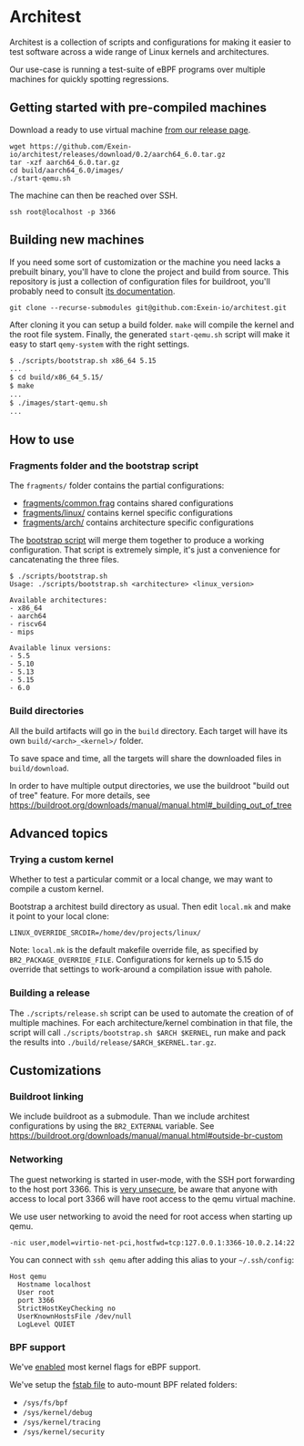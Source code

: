 # Architest

Architest is a collection of scripts and configurations for making it easier to
test software across a wide range of Linux kernels and architectures.

Our use-case is running a test-suite of eBPF programs over multiple machines
for quickly spotting regressions.

## Getting started with pre-compiled machines

Download a ready to use virtual machine [from our release page](https://github.com/Exein-io/architest/releases).

```
wget https://github.com/Exein-io/architest/releases/download/0.2/aarch64_6.0.tar.gz
tar -xzf aarch64_6.0.tar.gz
cd build/aarch64_6.0/images/
./start-qemu.sh
```

The machine can then be reached over SSH.

```
ssh root@localhost -p 3366
```

## Building new machines

If you need some sort of customization or the machine you need lacks a prebuilt binary,
you'll have to clone the project and build from source.
This repository is just a collection of configuration files for buildroot, you'll probably
need to consult [its documentation](https://buildroot.org/downloads/manual/manual.html).

```
git clone --recurse-submodules git@github.com:Exein-io/architest.git
```

After cloning it you can setup a build folder. `make` will compile the kernel and the
root file system. Finally, the generated `start-qemu.sh` script will make it easy to
start `qemy-system` with the right settings.

```sh
$ ./scripts/bootstrap.sh x86_64 5.15
...
$ cd build/x86_64_5.15/
$ make
...
$ ./images/start-qemu.sh
...
```

## How to use

### Fragments folder and the bootstrap script

The `fragments/` folder contains the partial configurations:

- [fragments/common.frag](./fragments/common.frag) contains shared configurations
- [fragments/linux/](./fragments/linux/) contains kernel specific configurations
- [fragments/arch/](./fragments/arch/) contains architecture specific configurations

The [bootstrap script](./scripts/bootstrap.sh) will merge them together
to produce a working configuration. That script is extremely simple, it's just
a convenience for cancatenating the three files.

```
$ ./scripts/bootstrap.sh 
Usage: ./scripts/bootstrap.sh <architecture> <linux_version>

Available architectures:
- x86_64
- aarch64
- riscv64
- mips

Available linux versions:
- 5.5
- 5.10
- 5.13
- 5.15
- 6.0
```

### Build directories

All the build artifacts will go in the `build` directory. Each target will have
its own `build/<arch>_<kernel>/` folder.

To save space and time, all the targets will share the downloaded files in `build/download`.

In order to have multiple output directories, we use the buildroot "build out of tree" feature.
For more details, see <https://buildroot.org/downloads/manual/manual.html#_building_out_of_tree>

## Advanced topics

### Trying a custom kernel

Whether to test a particular commit or a local change, we may want to compile
a custom kernel.

Bootstrap a architest build directory as usual. Then edit `local.mk` and make
it point to your local clone:
```
LINUX_OVERRIDE_SRCDIR=/home/dev/projects/linux/
```

Note: `local.mk` is the default makefile override file, as specified by
`BR2_PACKAGE_OVERRIDE_FILE`. Configurations for kernels up to 5.15 do
override that settings to work-around a compilation issue with pahole.

### Building a release

The `./scripts/release.sh` script can be used to automate the creation of
of multiple machines. For each architecture/kernel combination in that file,
the script will call `./scripts/bootstrap.sh $ARCH $KERNEL`, run make and
pack the results into `./build/release/$ARCH_$KERNEL.tar.gz`.

## Customizations

### Buildroot linking

We include buildroot as a submodule. Than we include architest configurations
by using the `BR2_EXTERNAL` variable.
See <https://buildroot.org/downloads/manual/manual.html#outside-br-custom>

### Networking

The guest networking is started in user-mode, with the SSH port forwarding to
the host port 3366. This is [very unsecure](./board/exein/common/overlay/etc/ssh/sshd_config),
be aware that anyone with access to local port 3366 will have root access to the
qemu virtual machine.

We use user networking to avoid the need for root access when starting up qemu.

```
-nic user,model=virtio-net-pci,hostfwd=tcp:127.0.0.1:3366-10.0.2.14:22
```

You can connect with `ssh qemu` after adding this alias to your `~/.ssh/config`:
```
Host qemu
  Hostname localhost
  User root
  port 3366
  StrictHostKeyChecking no
  UserKnownHostsFile /dev/null
  LogLevel QUIET
```

### BPF support

We've [enabled](./board/exein/common/linux.config) most kernel flags for eBPF support.

We've setup the [fstab file](./board/exein/common/overlay/etc/fstab) to auto-mount BPF
related folders:

- `/sys/fs/bpf`
- `/sys/kernel/debug`
- `/sys/kernel/tracing`
- `/sys/kernel/security`

